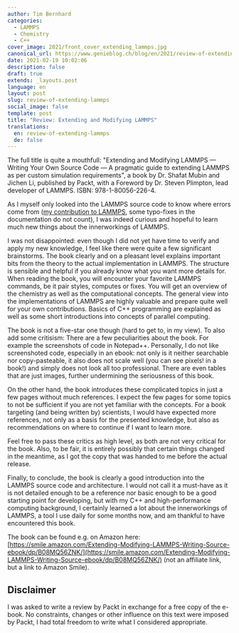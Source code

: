 ```yaml
---
author: Tim Bernhard
categories:
  - LAMMPS
  - Chemistry
  - C++
cover_image: 2021/front_cover_extending_lammps.jpg
canonical_url: https://www.genieblog.ch/blog/en/2021/review-of-extending-lammps
date: 2021-02-19 10:02:06
description: false
draft: true
extends: _layouts.post
language: en
layout: post
slug: review-of-extending-lammps
social_image: false
template: post
title: "Review: Extending and Modifying LAMMPS"
translations:
  en: review-of-extending-lammps
  de: false
---
```


The full title is quite a mouthfull: "Extending and Modifying LAMMPS —
Writing Your Own Source Code —
A pragmatic guide to extending LAMMPS as per custom simulation requirements",
a book by 
Dr. Shafat Mubin and Jichen Li, published by Packt, with a
Foreword by Dr. Steven Plimpton, lead developer of LAMMPS.
ISBN: 978-1-80056-226-4.

As I myself only looked into the LAMMPS source code to know where errors come from 
([my contribution to LAMMPS](https://github.com/lammps/lammps/pull/2474), some typo-fixes in the documentation do not count), 
I was indeed curious and hopeful to learn much new things about the innerworkings of LAMMPS. 

I was not disappointed: even though I did not yet have time to verify and apply my new knowledge,
I feel like there were quite a few significant brainstorms.
The book clearly and on a pleasant level explains important bits from the theory to the actual implementation in LAMMPS.
The structure is sensible and helpful if you already know what you want more details for.
When reading the book, you will encounter your favorite LAMMPS commands, be it pair styles, computes or fixes. 
You will get an overview of the chemistry as well as the computational concepts.
The general view into the implementations of LAMMPS are highly valuable and prepare quite well for your own contributions.
Basics of C++ programming are explained as well as some short introductions into concepts of parallel computing. 

The book is not a five-star one though (hard to get to, in my view).
To also add some critisism:
There are a few peculiarities about the book. 
For example the screenshots of code in Notepad++.
Personally, I do not like screenshoted code, especially in an ebook:
not only is it neither searchable nor copy-pasteable, it also does not scale well (you can see pixels! in a book!) and simply does not look all too professional.
There are even tables that are just images, further undermining the seriousness of this book.

On the other hand, the book introduces these complicated topics in just a few pages without much references.
I expect the few pages for some topics to not be sufficient if you are not yet familiar with the concepts.
For a book targeting (and being written by) scientists, I would have expected more references, 
not only as a basis for the presented knowledge, but also as recommendations on where to continue if I want to learn more.

Feel free to pass these critics as high level, as both are not very critical for the book.
Also, to be fair, it is entirely possibly that certain things changed in the meantime, as I got the copy that was handed to me before the actual release.

Finally, to conclude, the book is clearly a good introduction into the LAMMPS source code and architecture.
I would not call it a must-have as it is not detailed enough to be a reference nor basic enough to be a good starting point for developing, 
but with my C++ and high-performance computing background, I certainly learned a lot about the innerworkings of LAMMPS, a tool I use daily for some months now, and am thankful to have encountered this book.

The book can be found e.g. on Amazon here: [https://smile.amazon.com/Extending-Modifying-LAMMPS-Writing-Source-ebook/dp/B08MQ56ZNK/](https://smile.amazon.com/Extending-Modifying-LAMMPS-Writing-Source-ebook/dp/B08MQ56ZNK/)
(not an affiliate link, but a link to Amazon Smile).

## Disclaimer
I was asked to write a review by Packt in exchange for a free copy of the e-book. 
No constraints, changes or other influence on this text were imposed by Packt, 
I had total freedom to write what I considered appropriate.
